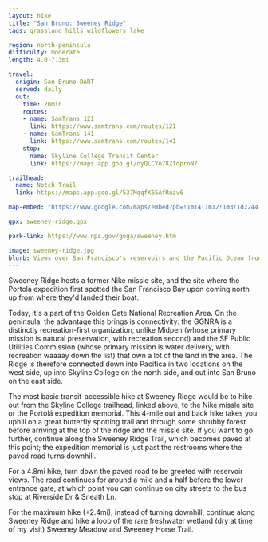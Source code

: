 ```yaml
---
layout: hike
title: "San Bruno: Sweeney Ridge"
tags: grassland hills wildflowers lake

region: north-peninsula
difficulty: moderate
length: 4.0-7.3mi

travel:
  origin: San Bruno BART
  served: daily
  out:
    time: 20min
    routes:
    - name: SamTrans 121
      link: https://www.samtrans.com/routes/121
    - name: SamTrans 141
      link: https://www.samtrans.com/routes/141
    stop:
      name: Skyline College Transit Center
      link: https://maps.app.goo.gl/oyQLCYn78ZfdproN7

trailhead:
  name: Notch Trail
  link: https://maps.app.goo.gl/537MqqfK65AfRuzv6

map-embed: "https://www.google.com/maps/embed?pb=!1m14!1m12!1m3!1d2244.972581804069!2d-122.46429426919846!3d37.6289180864504!2m3!1f0!2f0!3f0!3m2!1i1024!2i768!4f13.1!5e0!3m2!1sen!2sus!4v1699075305093!5m2!1sen!2sus"

gpx: sweeney-ridge.gpx

park-link: https://www.nps.gov/goga/sweeney.htm

image: sweeney-ridge.jpg
blurb: Views over San Francisco's reservoirs and the Pacific Ocean from the top of a scenic ridge
---
```


Sweeney Ridge hosts a former Nike missle site, and the site where the Portolá expedition first spotted the San Francisco Bay upon coming north up from where they'd landed their boat.

Today, it's a part of the Golden Gate National Recreation Area. On the peninsula, the advantage this brings is connectivity: the GGNRA is a distinctly recreation-first organization, unlike Midpen (whose primary mission is natural preservation, with recreation second) and the SF Public Utilities Commission (whose primary mission is water delivery, with recreation waaaay down the list) that own a lot of the land in the area. The Ridge is therefore connected down into Pacifica in two locations on the west side, up into Skyline College on the north side, and out into San Bruno on the east side.

The most basic transit-accessible hike at Sweeney Ridge would be to hike out from the Skyline College trailhead, linked above, to the Nike missle site or the Portolá expedition memorial. This 4-mile out and back hike takes you uphill on a great butterfly spotting trail and through some shrubby forest before arriving at the top of the ridge and the missle site. If you want to go further, continue along the Sweeney Ridge Trail, which becomes paved at this point; the expedition memorial is just past the restrooms where the paved road turns downhill.

For a 4.8mi hike, turn down the paved road to be greeted with reservoir views. The road continues for around a mile and a half before the lower entrance gate, at which point you can continue on city streets to the bus stop at Riverside Dr & Sneath Ln.

For the maximum hike (+2.4mi), instead of turning downhill, continue along Sweeney Ridge and hike a loop of the rare freshwater wetland (dry at time of my visit) Sweeney Meadow and Sweeney Horse Trail.